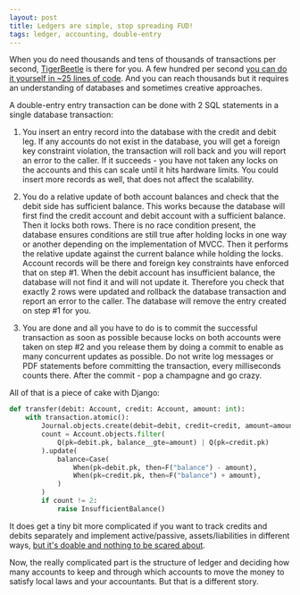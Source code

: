 ```yaml
---
layout: post
title: Ledgers are simple, stop spreading FUD!
tags: ledger, accounting, double-entry
---
```


When you do need thousands and tens of thousands of transactions per second, [TigerBeetle](https://tigerbeetle.com/) is there for you. A few hundred per second [you can do it yourself in ~25 lines of code](https://aivarsk.com/2025/03/14/The-COST-of-double-entry-accounting/). And you can reach thousands but it requires an understanding of databases and sometimes creative approaches.

A double-entry entry transaction can be done with 2 SQL statements in a single database transaction:

1. You insert an entry record into the database with the credit and debit leg. If any accounts do not exist in the database, you will get a foreign key constraint violation, the transaction will roll back and you will report an error to the caller. If it succeeds - you have not taken any locks on the accounts and this can scale until it hits hardware limits. You could insert more records as well, that does not affect the scalability.

2. You do a relative update of both account balances and check that the debit side has sufficient balance. This works because the database will first find the credit account and debit account with a sufficient balance. Then it locks both rows. There is no race condition present, the database ensures conditions are still true after holding locks in one way or another depending on the implementation of MVCC. Then it performs the relative update against the current balance while holding the locks. Account records will be there and foreign key constraints have enforced that on step #1. When the debit account has insufficient balance, the database will not find it and will not update it. Therefore you check that exactly 2 rows were updated and rollback the database transaction and report an error to the caller. The database will remove the entry created on step #1 for you.

3. You are done and all you have to do is to commit the successful transaction as soon as possible because locks on both accounts were taken on step #2 and you release them by doing a commit to enable as many concurrent updates as possible. Do not write log messages or PDF statements before committing the transaction, every milliseconds counts there. After the commit - pop a champagne and go crazy.

All of that is a piece of cake with Django:

```python
def transfer(debit: Account, credit: Account, amount: int):
    with transaction.atomic():
        Journal.objects.create(debit=debit, credit=credit, amount=amount)
        count = Account.objects.filter(
            Q(pk=debit.pk, balance__gte=amount) | Q(pk=credit.pk)
        ).update(
            balance=Case(
                When(pk=debit.pk, then=F("balance") - amount),
                When(pk=credit.pk, then=F("balance") + amount),
            )
        )
        if count != 2:
            raise InsufficientBalance()
```

It does get a tiny bit more complicated if you want to track credits and debits separately and implement active/passive, assets/liabilities in different ways, [but it's doable and nothing to be scared about](https://github.com/aivarsk/django-modern-treasury-poc/blob/main/debitcredit/models.py#L38).

Now, the really complicated part is the structure of ledger and deciding how many accounts to keep and through which accounts to move the money to satisfy local laws and your accountants. But that is a different story.
